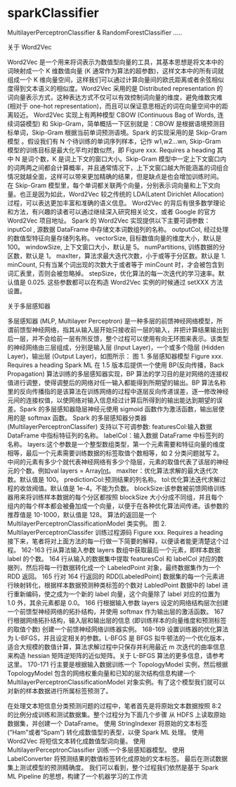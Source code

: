 # sparkClassifier
MultilayerPerceptronClassifier &amp; RandomForestClassifier .....

关于 Word2Vec

Word2Vec 是一个用来将词表示为数值型向量的工具，其基本思想是将文本中的词映射成一个 K 维数值向量 (K 通常作为算法的超参数)，这样文本中的所有词就组成一个 K 维向量空间，这样我们可以通过计算向量间的欧氏距离或者余弦相似度得到文本语义的相似度。Word2Vec 采用的是 Distributed representation 的词向量表示方式，这种表达方式不仅可以有效控制词向量的维度，避免维数灾难 (相对于 one-hot representation)，而且可以保证意思相近的词在向量空间中的距离较近。
Word2Vec 实现上有两种模型 CBOW (Continuous Bag of Words, 连续词袋模型) 和 Skip-Gram，简单概括一下区别就是：CBOW 是根据语境预测目标单词，Skip-Gram 根据当前单词预测语境。Spark 的实现采用的是 Skip-Gram 模型 。假设我们有 N 个待训练的单词序列样本，记作 w1,w2...wn, Skip-Gram 模型的训练目标是最大化平均对数似然，即
Figure xxx. Requires a heading
其中 N 是词个数，K 是词上下文的窗口大小。Skip-Gram 模型中一定上下文窗口内的词两两之间都会计算概率，并且通常情况下，上下文窗口越大所能涵盖的词组合情况就越全面，这样可以带来更加精确的结果，但是缺点是也会增加训练时间。
在 Skip-Gram 模型里，每个单词都关联两个向量，分别表示词向量和上下文向量。也正是因为如此，Word2Vec 较之传统的 LDA(Latent Dirichlet Allocation) 过程，可以表达更加丰富和准确的语义信息。
Word2Vec 的背后有很多数学理论和方法，有兴趣的读者可以通过继续深入研究相关论文，或者 Google 的官方 Word2Vec 项目地址。
Spark 的 Word2Vec 实现提供以下主要可调参数：
inputCol , 源数据 DataFrame 中存储文本词数组列的名称。
outputCol, 经过处理的数值型特征向量存储列名称。
vectorSize, 目标数值向量的维度大小，默认是 100。
windowSize, 上下文窗口大小，默认是 5。
numPartitions, 训练数据的分区数，默认是 1。
maxIter，算法求最大迭代次数，小于或等于分区数。默认是 1.
minCount, 只有当某个词出现的次数大于或者等于 minCount 时，才会被包含到词汇表里，否则会被忽略掉。
stepSize，优化算法的每一次迭代的学习速率。默认值是 0.025.
这些参数都可以在构造 Word2Vec 实例的时候通过 setXXX 方法设置。


关于多层感知器

多层感知器 (MLP, Multilayer Perceptron) 是一种多层的前馈神经网络模型，所谓前馈型神经网络，指其从输入层开始只接收前一层的输入，并把计算结果输出到后一层，并不会给前一层有所反馈，整个过程可以使用有向无环图来表示。该类型的神经网络由三层组成，分别是输入层 (Input Layer)，一个或多个隐层 (Hidden Layer)，输出层 (Output Layer)，如图所示：
图 1. 多层感知器模型
Figure xxx. Requires a heading
Spark ML 在 1.5 版本后提供一个使用 BP(反向传播，Back Propagation) 算法训练的多层感知器实现，BP 算法的学习目的是对网络的连接权值进行调整，使得调整后的网络对任一输入都能得到所期望的输出。BP 算法名称里的反向传播指的是该算法在训练网络的过程中逐层反向传递误差，逐一修改神经元间的连接权值，以使网络对输入信息经过计算后所得到的输出能达到期望的误差。Spark 的多层感知器隐层神经元使用 sigmoid 函数作为激活函数，输出层使用的是 softmax 函数。
Spark 的多层感知器分类器 (MultilayerPerceptronClassifer) 支持以下可调参数:
featuresCol:输入数据 DataFrame 中指标特征列的名称。
labelCol：输入数据 DataFrame 中标签列的名称。
layers:这个参数是一个整型数组类型，第一个元素需要和特征向量的维度相等，最后一个元素需要训练数据的标签取值个数相等，如 2 分类问题就写 2。中间的元素有多少个就代表神经网络有多少个隐层，元素的取值代表了该层的神经元的个数。例如val layers = Array[Int](100,6,5,2)。
maxIter：优化算法求解的最大迭代次数。默认值是 100。
predictionCol:预测结果的列名称。
tol:优化算法迭代求解过程的收敛阀值。默认值是 1e-4。不能为负数。
blockSize:该参数被前馈网络训练器用来将训练样本数据的每个分区都按照 blockSize 大小分成不同组，并且每个组内的每个样本都会被叠加成一个向量，以便于在各种优化算法间传递。该参数的推荐值是 10-1000，默认值是 128。
算法的返回是一个 MultilayerPerceptronClassificationModel 类实例。
图 2. MultilayerPerceptronClassifer 训练过程源码
Figure xxx. Requires a heading
接下来，笔者将对上面方法的每一行做一下简要的解释，以便读者能更清楚这个过程。
162-163 行从算法输入参数 layers 数组中获取最后一个元素，即样本数据 label 的个数。
164 行从输入的数据集中提取 featuresCol 和 labelCol 对应的数据列，然后将每一行数据转化成一个 LabeledPoint 对象，最终数据集作为一个 RDD 返回。
165 行对 164 行返回的 RDD[LabeledPoint] 数据集的每一个元素进行映射转化，根据样本数据预测种类标签的个数对 LabledPoint 数据中的 label 进行重新编码，使之成为一个新的 label 向量，这个向量除了 label 对应的位置为 1.0 外，其余元素都是 0.0。
166 行根据输入参数 layers 设定的网络结构层次创建一个前馈型神经网络的拓扑结构，并使用 softmax 作为输出层的激活函数。
167 行根据网络拓扑结构，输入层和输出层的信息 (即训练样本的向量维度和预测标签的取值个数) 创建一个前馈神经网络训练器实例。
168-169 设置训练器的优化算法为 L-BFGS，并且设定相关的参数。L-BFGS 是 BFGS 拟牛顿法的一个优化版本，适合大规模的数值计算，算法求解过程中只保存并利用最近 m 次迭代的曲率信息来构造 hessian 矩阵逆矩阵的近似矩阵。关于 L-BFGS 算法的更多信息，请参考这里。
170-171 行主要是根据输入数据训练一个 TopologyModel 实例，然后根据 TopologyModel 包含的网络权重向量和已知的层次结构信息构建一个 MultilayerPerceptronClassificationModel 对象实例。有了这个模型我们就可以对新的样本数据进行所属标签预测了。

在处理文本短信息分类预测问题的过程中，笔者首先是将原始文本数据按照 8:2 的比例分成训练和测试数据集。整个过程分为下面几个步骤
从 HDFS 上读取原始数据集，并创建一个 DataFrame。
使用 StringIndexer 将原始的文本标签 (“Ham”或者“Spam”) 转化成数值型的表型，以便 Spark ML 处理。
使用 Word2Vec 将短信文本转化成数值型词向量。
使用 MultilayerPerceptronClassifier 训练一个多层感知器模型。
使用 LabelConverter 将预测结果的数值标签转化成原始的文本标签。
最后在测试数据集上测试模型的预测精确度。
我们可以看到，整个过程我们依然是基于 Spark ML Pipeline 的思想，构建了一个机器学习的工作流
